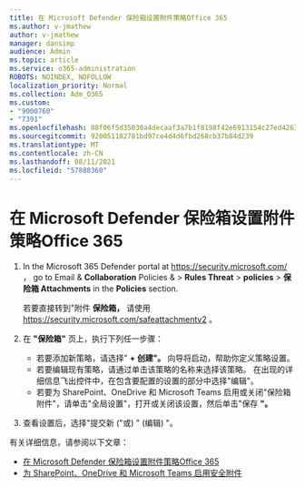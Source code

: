 ```yaml
---
title: 在 Microsoft Defender 保险箱设置附件策略Office 365
ms.author: v-jmathew
author: v-jmathew
manager: dansimp
audience: Admin
ms.topic: article
ms.service: o365-administration
ROBOTS: NOINDEX, NOFOLLOW
localization_priority: Normal
ms.collection: Adm_O365
ms.custom:
- "9000760"
- "7391"
ms.openlocfilehash: 88f06f5d35030a4decaaf3a7b1f8198f42e6913154c27ed426373ad95a291a67
ms.sourcegitcommit: 920051182781bd97ce4d4d6fbd268cb37b84d239
ms.translationtype: MT
ms.contentlocale: zh-CN
ms.lasthandoff: 08/11/2021
ms.locfileid: "57888360"
---
```

# <a name="set-up-safe-attachment-policies-in-microsoft-defender-for-office-365"></a>在 Microsoft Defender 保险箱设置附件策略Office 365

1. In the Microsoft 365 Defender portal at <https://security.microsoft.com/> ， go to Email & **Collaboration** Policies & \> **Rules Threat** \> **policies** \> **保险箱 Attachments** in the **Policies** section.

   若要直接转到"附件 **保险箱，** 请使用 <https://security.microsoft.com/safeattachmentv2> 。

2. 在 **"保险箱"** 页上，执行下列任一步骤：
   - 若要添加新策略，请选择" **+ 创建"。** 向导将启动，帮助你定义策略设置。
   - 若要编辑现有策略，请通过单击该策略的名称来选择该策略。 在出现的详细信息飞出控件中，在包含要配置的设置的部分中选择"编辑"。
   - 若要为 SharePoint、OneDrive 和 Microsoft Teams 启用或关闭"保险箱 附件"，请单击"全局设置"，打开或关闭该设置，然后单击"保存 **"。**

3. 查看设置后，选择"提交新 ("或) " (编辑) "。 

有关详细信息，请参阅以下文章：

- [在 Microsoft Defender 保险箱设置附件策略Office 365](https://docs.microsoft.com/microsoft-365/security/office-365-security/set-up-safe-attachments-policies)
- [为 SharePoint、OneDrive 和 Microsoft Teams 启用安全附件](https://docs.microsoft.com/microsoft-365/security/office-365-security/turn-on-mdo-for-spo-odb-and-teams)
